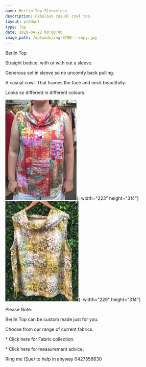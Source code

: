 ```yaml
---
name: Berlin Top Sleeveless
description: Fabulous casual cowl top.
layout: product
type: Top
date: 2020-04-22 00:00:00
image_path: /uploads/img-0798---copy.jpg
---
```


Berlin Top

Straight bodice, with or with out a sleeve.

Generous set in sleeve so no uncomfy back pulling.

A casual cowl. That frames the face and neck beautifully.

Looks so different in different colours.

![](/uploads/img-0734---copy.jpg){: width="223" height="314"}&nbsp; &nbsp;&nbsp; &nbsp;![](/uploads/img-0795---copy.jpg){: width="229" height="314"}

Please Note:

Berlin Top can be custom made just for you.

Choose from our range of current fabrics.

\* Click here for Fabric collection.

\* Click here for measurement advice.

Ring me (Sue) to help in anyway 0427556630

